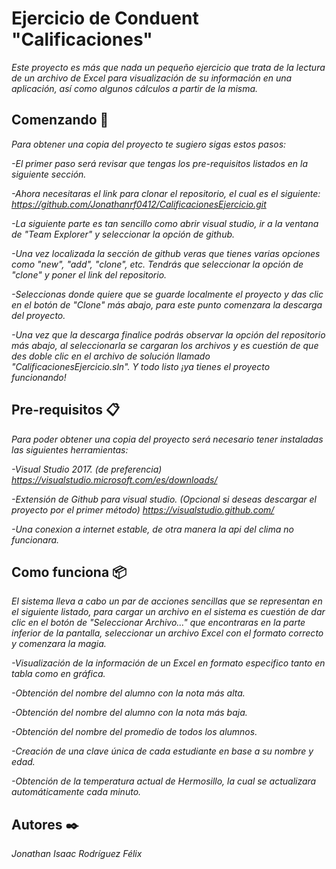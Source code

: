 # Ejercicio de Conduent "Calificaciones"
_Este proyecto es más que nada un pequeño ejercicio que trata de la lectura de un archivo de Excel para visualización de su información en una aplicación, así como algunos cálculos a partir de la misma._

## Comenzando 🚀
_Para obtener una copia del proyecto te sugiero sigas estos pasos:_

_-El primer paso será revisar que tengas los pre-requisitos listados en la siguiente sección._

_-Ahora necesitaras el link para clonar el repositorio, el cual es el siguiente: https://github.com/Jonathanrf0412/CalificacionesEjercicio.git_

_-La siguiente parte es tan sencillo como abrir visual studio, ir a la ventana de "Team Explorer" y seleccionar la opción de github._

_-Una vez localizada la sección de github veras que tienes varias opciones como "new", "add", "clone", etc. Tendrás que seleccionar la opción de "clone" y poner el link del repositorio._

_-Seleccionas donde quiere que se guarde localmente el proyecto y das clic en el botón de "Clone" más abajo, para este punto comenzara la descarga del proyecto._

_-Una vez que la descarga finalice podrás observar la opción del repositorio más abajo, al seleccionarla se cargaran los archivos y es cuestión de que des doble clic en el archivo de solución llamado "CalificacionesEjercicio.sln". Y todo listo ¡ya tienes el proyecto funcionando!_

## Pre-requisitos 📋
_Para poder obtener una copia del proyecto será necesario tener instaladas las siguientes herramientas:_

_-Visual Studio 2017. (de preferencia) https://visualstudio.microsoft.com/es/downloads/_

_-Extensión de Github para visual studio. (Opcional si deseas descargar el proyecto por el primer método) https://visualstudio.github.com/_

_-Una conexion a internet estable, de otra manera la api del clima no funcionara._

## Como funciona 📦
_El sistema lleva a cabo un par de acciones sencillas que se representan en el siguiente listado, para cargar un archivo en el sistema es cuestión de dar clic en el botón de "Seleccionar Archivo..." que encontraras en la parte inferior de la pantalla, seleccionar un archivo Excel con el formato correcto y comenzara la magia._

_-Visualización de la información de un Excel en formato especifico tanto en tabla como en gráfica._

_-Obtención del nombre del alumno con la nota más alta._

_-Obtención del nombre del alumno con la nota más baja._

_-Obtención del nombre del promedio de todos los alumnos._

_-Creación de una clave única de cada estudiante en base a su nombre y edad._

_-Obtención de la temperatura actual de Hermosillo, la cual se actualizara automáticamente cada minuto._

## Autores ✒️
_Jonathan Isaac Rodríguez Félix_
